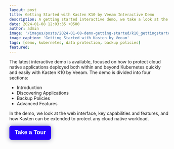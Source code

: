 ```yaml
---
layout: post
title: Getting Started with Kasten K10 by Veeam Interactive Demo
description: A getting started interactive demo, we take a look at the UI and key features of Kasten K10 by Veeam
date: 2024-01-08 12:03:35 +0500
author: admin
image: '/images/posts/2024-01-08-demo-getting-started/k10_gettingstarted_demo.png'
image_caption: 'Getting Started with Kasten by Veeam'
tags: [demo, kubernetes, data protection, backup policies]
featured:
---
```

<p>
The latest interactive demo is available, focused on how to protect cloud native applications deployed both within and beyond Kubernetes quickly and easily with Kasten K10 by Veeam. The demo is divided into four sections:
<ul>
  <li>Introduction</li>
  <li>Discovering Applications</li>
  <li>Backup Policies</li>
  <li>Advanced Features</li>
</ul>
</p>
<p>
In the demo, we look at the web interface, key capabilities and features, and how Kasten can be extended to protect any cloud native workload.
</p>
<div>
        <script src="https://js.storylane.io/js/v1/storylane.js"></script>
        <button onclick="Storylane.Play({type: 'popup', demo_type: 'html', width: 1863, height: 970, scale: '0.95', demo_url: 'https://veeam.storylane.io/demo/cq11pqiy97si', padding_bottom: '56.25%'})" class="sl-preview-cta" style="background-color:#2600FF;border:none;border-radius:8px;box-shadow:0px 0px 15px rgba(26, 19, 72, 0.45);color:#FFFFFF;cursor:pointer;display:inline-block;font-family:Poppins, Arial, sans-serif;font-size:clamp(18px, 1.599vw, 22px);font-weight:600;height:clamp(45px, 3.996vw, 55px);line-height:1.2;padding:0 clamp(15px, 1.776vw, 20px);text-overflow:ellipsis;transform:translateZ(0);transition:background 0.4s;white-space:nowrap;width:auto;z-index:999999">Take a Tour<div class="sl-preview-cta-ripple" style="position:absolute;border:1px solid #2600FF;inset:0;border-radius:inherit;pointer-events:none"><div class="sl-preview-cta-ripple-shadow" style="box-shadow:#2600FF 0px 0px 4px 4px;opacity:0;border-radius:inherit;position:absolute;inset:0"></div></div></button><style>.sl-preview-cta:hover .sl-preview-cta-ripple{transition:all 1s cubic-bezier(0,0,.2,1);inset:-0.75em!important;opacity:0!important}.sl-preview-cta:hover .sl-preview-cta-ripple-shadow{opacity:0.125!important;}</style>
</div>
        
        
        
